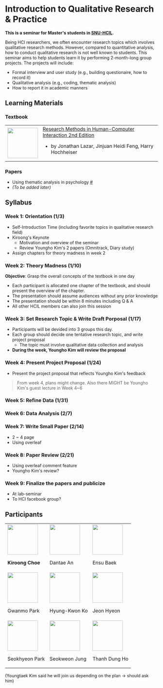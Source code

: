 # Introduction to Qualitative Research & Practice

**This is a seminar for Master's students in [SNU-HCIL](http://hcil.snu.ac.kr).**  

Being HCI researchers, we often encounter research topics which involves qualitative research methods. However, compared to quantitative analysis, how to conduct qualitative research is not well known to students. This seminar aims to help students learn it by performing 2-month-long group projects. The projects will include:

* Formal interview and user study (e.g., building questionaire, how to record it)
* Qualitative analysis (e.g., coding, thematic analysis)
* How to report it in academic manners

## Learning Materials

### Textbook

<table>
  <tr>
    <td>
      <img src="https://images-na.ssl-images-amazon.com/images/I/51Ui3TGg9FL._SX402_BO1,204,203,200_.jpg" width="100" />
    </td>
    <td>
      <a href="https://www.amazon.com/Research-Methods-Human-Computer-Interaction-Jonathan/dp/0128053909/ref=dp_ob_title_bk">Research Methods in Human-Computer Interaction 2nd Edition</a>
      <ul>
        <li>by Jonathan Lazar, Jinjuan Heidi Feng, Harry Hochheiser</li>
      </ul>
    </td>
  </tr>
</table>

### Papers

* Using thematic analysis in psychology [#](https://www.tandfonline.com/doi/abs/10.1191/1478088706qp063oa)
* *(To be added later)*

## Syllabus

### Week 1: Orientation (1/3)

* Self-Introduction Time (including favorite topics in qualitative research field)
* Kiroong's Keynote
  * Motivation and overview of the seminar
  * Review Youngho Kim's 2 papers (Omnitrack, Diary study)
* Assign chapters for theory madness in week 2

### Week 2: Theory Madness (1/10)

**Objective**:  Grasp the overall concepts of the textbook in one day

* Each participant is allocated one chapter of the textbook, and should present the overview of the chapter.
* The presentation should assume audiences without any prior knowledge
* The presentation should be within 8 minutes including Q & A
* All other HCIL members can also join this session
  
### Week 3: Set Research Topic & Write Draft Porposal (1/17)

* Participants will be devided into 3 groups this day.
* Each group should decide one tentative research topic, and write project proposal
  * The topic must involve qualitative data collection and analysis
* **During the week, Youngho Kim will review the proposal**

### Week 4: Present Project Proposal (1/24)

* Present the project proposal that reflects Youngho Kim's feedback

> From week 4, plans might change. Also there MIGHT be Youngho Kim's guest lecture in Week 4~6

### Week 5: Refine Data (1/31)

### Week 6: Data Analysis (2/7)

### Week 7: Write Small Paper (2/14)

* 2 ~ 4 page
* Using overleaf

### Week 8: Paper Review (2/21)

* Using overleaf comment feature
* Youngho Kim's review?

### Week 9: Finalize the papers and publicize

* At lab-seminar
* To HCI facebook group?

## Participants

<table>
  <tr>
    <td>
      <img src="http://hcil.snu.ac.kr/system/people/profile_images/37/retina/ae2c7f34ee02bcae702939f237ae9c6eba4c2652.jpg" width="100" />
      <strong><p>Kiroong Choe</p></strong>
    </td>
    <td>
      <img src="http://hcil.snu.ac.kr/system/people/profile_images/50/retina/1938ad32ddb91c135e9c41d3d474efef10c6f6e4.jpg" width="100" />
      <p>Dantae An</p>
    </td>
    <td>
      <img src="http://hcil.snu.ac.kr/system/people/profile_images/55/retina/159a1668c25ed90087902fae19904ac52659f71c.jpg" width="100" />
      <p>Ensu Baek</p>
    </td>
  </tr>
  <tr>
    <td>
      <img src="http://hcil.snu.ac.kr/system/people/profile_images/46/retina/888238c2ca1201eb4f456d2e08c12bd9c5b36f78.jpg" width="100" />
      <p>Gwanmo Park</p>
    </td>
    <td>
      <img src="http://hcil.snu.ac.kr/system/people/profile_images/52/retina/6d7ffe2ea52960dee5e48acf8ec0d0bc1788c4f0.jpg" width="100" />
      <p>Hyung-Kwon Ko</p>
    </td>
    <td>
      <img src="https://www.cs.cornell.edu/courses/cs3110/2015sp/resources/images/staff/anonymous.png" width="100" />
      <p>Jeon Hyeon</p>
    </td>
  </tr>
  <tr>
    <td>
      <img src="http://hcil.snu.ac.kr/system/people/profile_images/53/retina/e3c04877d8f0711b5563a00ae55f313c6d98babd.jpg" width="100" />
      <p>Seokhyeon Park</p>
    </td>
    <td>
      <img src="http://hcil.snu.ac.kr/system/people/profile_images/45/retina/e846546be27c84cd01381890f005a77f4a47945a.jpg" width="100" />
      <p>Seokweon Jung</p>
    </td>
    <td>
      <img src="http://hcil.snu.ac.kr/system/people/profile_images/42/retina/4678bdb8081f43c0711b32b25327967dfbf56388.jpg" width="100" />
      <p>Thanh Dung Ho</p>
    </td>
    
  </tr>
</table>

(Youngtaek Kim said he will join us depending on the plan -> should ask him)
